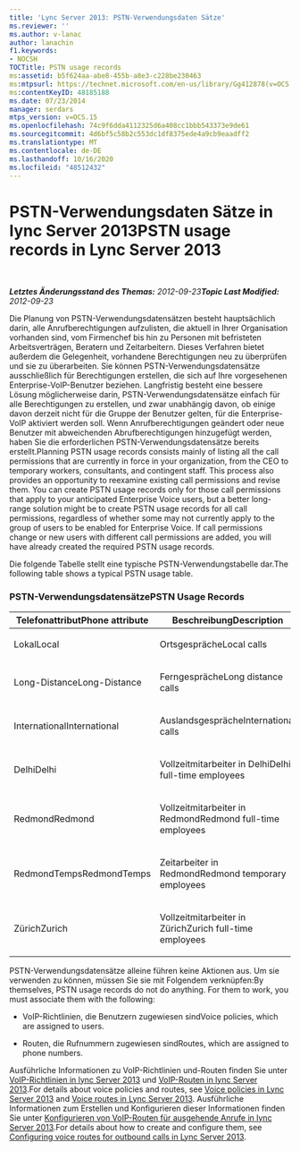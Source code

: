 ```yaml
---
title: 'Lync Server 2013: PSTN-Verwendungsdaten Sätze'
ms.reviewer: ''
ms.author: v-lanac
author: lanachin
f1.keywords:
- NOCSH
TOCTitle: PSTN usage records
ms:assetid: b5f624aa-abe8-455b-a8e3-c228be230463
ms:mtpsurl: https://technet.microsoft.com/en-us/library/Gg412878(v=OCS.15)
ms:contentKeyID: 48185188
ms.date: 07/23/2014
manager: serdars
mtps_version: v=OCS.15
ms.openlocfilehash: 74c9f6dda4112325d6a408cc1bbb543373e9de61
ms.sourcegitcommit: 4d6bf5c58b2c553dc1df8375ede4a9cb9eaadff2
ms.translationtype: MT
ms.contentlocale: de-DE
ms.lasthandoff: 10/16/2020
ms.locfileid: "48512432"
---
```

# <a name="pstn-usage-records-in-lync-server-2013"></a><span data-ttu-id="afd50-102">PSTN-Verwendungsdaten Sätze in lync Server 2013</span><span class="sxs-lookup"><span data-stu-id="afd50-102">PSTN usage records in Lync Server 2013</span></span>

<div data-xmlns="http://www.w3.org/1999/xhtml">

<div class="topic" data-xmlns="http://www.w3.org/1999/xhtml" data-msxsl="urn:schemas-microsoft-com:xslt" data-cs="https://msdn.microsoft.com/">

<div data-asp="https://msdn2.microsoft.com/asp">



</div>

<div id="mainSection">

<div id="mainBody">

<span> </span>

<span data-ttu-id="afd50-103">_**Letztes Änderungsstand des Themas:** 2012-09-23_</span><span class="sxs-lookup"><span data-stu-id="afd50-103">_**Topic Last Modified:** 2012-09-23_</span></span>

<span data-ttu-id="afd50-p101">Die Planung von PSTN-Verwendungsdatensätzen besteht hauptsächlich darin, alle Anrufberechtigungen aufzulisten, die aktuell in Ihrer Organisation vorhanden sind, vom Firmenchef bis hin zu Personen mit befristeten Arbeitsverträgen, Beratern und Zeitarbeitern. Dieses Verfahren bietet außerdem die Gelegenheit, vorhandene Berechtigungen neu zu überprüfen und sie zu überarbeiten. Sie können PSTN-Verwendungsdatensätze ausschließlich für Berechtigungen erstellen, die sich auf Ihre vorgesehenen Enterprise-VoIP-Benutzer beziehen. Langfristig besteht eine bessere Lösung möglicherweise darin, PSTN-Verwendungsdatensätze einfach für alle Berechtigungen zu erstellen, und zwar unabhängig davon, ob einige davon derzeit nicht für die Gruppe der Benutzer gelten, für die Enterprise-VoIP aktiviert werden soll. Wenn Anrufberechtigungen geändert oder neue Benutzer mit abweichenden Abrufberechtigungen hinzugefügt werden, haben Sie die erforderlichen PSTN-Verwendungsdatensätze bereits erstellt.</span><span class="sxs-lookup"><span data-stu-id="afd50-p101">Planning PSTN usage records consists mainly of listing all the call permissions that are currently in force in your organization, from the CEO to temporary workers, consultants, and contingent staff. This process also provides an opportunity to reexamine existing call permissions and revise them. You can create PSTN usage records only for those call permissions that apply to your anticipated Enterprise Voice users, but a better long-range solution might be to create PSTN usage records for all call permissions, regardless of whether some may not currently apply to the group of users to be enabled for Enterprise Voice. If call permissions change or new users with different call permissions are added, you will have already created the required PSTN usage records.</span></span>

<span data-ttu-id="afd50-108">Die folgende Tabelle stellt eine typische PSTN-Verwendungstabelle dar.</span><span class="sxs-lookup"><span data-stu-id="afd50-108">The following table shows a typical PSTN usage table.</span></span>

### <a name="pstn-usage-records"></a><span data-ttu-id="afd50-109">PSTN-Verwendungsdatensätze</span><span class="sxs-lookup"><span data-stu-id="afd50-109">PSTN Usage Records</span></span>

<table>
<colgroup>
<col style="width: 50%" />
<col style="width: 50%" />
</colgroup>
<thead>
<tr class="header">
<th><span data-ttu-id="afd50-110">Telefonattribut</span><span class="sxs-lookup"><span data-stu-id="afd50-110">Phone attribute</span></span></th>
<th><span data-ttu-id="afd50-111">Beschreibung</span><span class="sxs-lookup"><span data-stu-id="afd50-111">Description</span></span></th>
</tr>
</thead>
<tbody>
<tr class="odd">
<td><p><span data-ttu-id="afd50-112">Lokal</span><span class="sxs-lookup"><span data-stu-id="afd50-112">Local</span></span></p></td>
<td><p><span data-ttu-id="afd50-113">Ortsgespräche</span><span class="sxs-lookup"><span data-stu-id="afd50-113">Local calls</span></span></p></td>
</tr>
<tr class="even">
<td><p><span data-ttu-id="afd50-114">Long-Distance</span><span class="sxs-lookup"><span data-stu-id="afd50-114">Long-Distance</span></span></p></td>
<td><p><span data-ttu-id="afd50-115">Ferngespräche</span><span class="sxs-lookup"><span data-stu-id="afd50-115">Long distance calls</span></span></p></td>
</tr>
<tr class="odd">
<td><p><span data-ttu-id="afd50-116">International</span><span class="sxs-lookup"><span data-stu-id="afd50-116">International</span></span></p></td>
<td><p><span data-ttu-id="afd50-117">Auslandsgespräche</span><span class="sxs-lookup"><span data-stu-id="afd50-117">International calls</span></span></p></td>
</tr>
<tr class="even">
<td><p><span data-ttu-id="afd50-118">Delhi</span><span class="sxs-lookup"><span data-stu-id="afd50-118">Delhi</span></span></p></td>
<td><p><span data-ttu-id="afd50-119">Vollzeitmitarbeiter in Delhi</span><span class="sxs-lookup"><span data-stu-id="afd50-119">Delhi full-time employees</span></span></p></td>
</tr>
<tr class="odd">
<td><p><span data-ttu-id="afd50-120">Redmond</span><span class="sxs-lookup"><span data-stu-id="afd50-120">Redmond</span></span></p></td>
<td><p><span data-ttu-id="afd50-121">Vollzeitmitarbeiter in Redmond</span><span class="sxs-lookup"><span data-stu-id="afd50-121">Redmond full-time employees</span></span></p></td>
</tr>
<tr class="even">
<td><p><span data-ttu-id="afd50-122">RedmondTemps</span><span class="sxs-lookup"><span data-stu-id="afd50-122">RedmondTemps</span></span></p></td>
<td><p><span data-ttu-id="afd50-123">Zeitarbeiter in Redmond</span><span class="sxs-lookup"><span data-stu-id="afd50-123">Redmond temporary employees</span></span></p></td>
</tr>
<tr class="odd">
<td><p><span data-ttu-id="afd50-124">Zürich</span><span class="sxs-lookup"><span data-stu-id="afd50-124">Zurich</span></span></p></td>
<td><p><span data-ttu-id="afd50-125">Vollzeitmitarbeiter in Zürich</span><span class="sxs-lookup"><span data-stu-id="afd50-125">Zurich full-time employees</span></span></p></td>
</tr>
</tbody>
</table>


<span data-ttu-id="afd50-p102">PSTN-Verwendungsdatensätze alleine führen keine Aktionen aus. Um sie verwenden zu können, müssen Sie sie mit Folgendem verknüpfen:</span><span class="sxs-lookup"><span data-stu-id="afd50-p102">By themselves, PSTN usage records do not do anything. For them to work, you must associate them with the following:</span></span>

  - <span data-ttu-id="afd50-128">VoIP-Richtlinien, die Benutzern zugewiesen sind</span><span class="sxs-lookup"><span data-stu-id="afd50-128">Voice policies, which are assigned to users.</span></span>

  - <span data-ttu-id="afd50-129">Routen, die Rufnummern zugewiesen sind</span><span class="sxs-lookup"><span data-stu-id="afd50-129">Routes, which are assigned to phone numbers.</span></span>

<span data-ttu-id="afd50-130">Ausführliche Informationen zu VoIP-Richtlinien und-Routen finden Sie unter [VoIP-Richtlinien in lync Server 2013](lync-server-2013-voice-policies.md) und [VoIP-Routen in lync Server 2013](lync-server-2013-voice-routes.md).</span><span class="sxs-lookup"><span data-stu-id="afd50-130">For details about voice policies and routes, see [Voice policies in Lync Server 2013](lync-server-2013-voice-policies.md) and [Voice routes in Lync Server 2013](lync-server-2013-voice-routes.md).</span></span> <span data-ttu-id="afd50-131">Ausführliche Informationen zum Erstellen und Konfigurieren dieser Informationen finden Sie unter [Konfigurieren von VoIP-Routen für ausgehende Anrufe in lync Server 2013](lync-server-2013-configuring-voice-routes-for-outbound-calls.md).</span><span class="sxs-lookup"><span data-stu-id="afd50-131">For details about how to create and configure them, see [Configuring voice routes for outbound calls in Lync Server 2013](lync-server-2013-configuring-voice-routes-for-outbound-calls.md).</span></span>

</div>

<span> </span>

</div>

</div>

</div>


